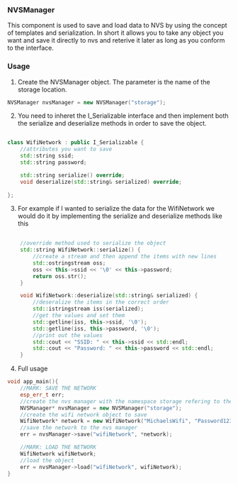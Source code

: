 ### NVSManager 

This component is used to save and load data to NVS by using the concept of templates and serialization. 
In short it allows you to take any object you want and save it directly to nvs and reterive it later as long as you conform to the interface. 


### Usage

1. Create the NVSManager object. The parameter is the name of the storage location.

```c++
NVSManager nvsManager = new NVSManager("storage");
```

2. You need to inheret the I_Serializable interface and then implement both the serialize and deserialize methods in order to save the object. 

```c++

class WifiNetwork : public I_Serializable {
    //attributes you want to save 
    std::string ssid;
    std::string password;

    std::string serialize() override;
    void deserialize(std::string& serialized) override;
    
};

```

3. For example if I wanted to serialize the data for the WifiNetwork we would do it by implementing the serialize and deserialize methods like this 

```c++
        
    //override method used to serialize the object
    std::string WifiNetwork::serialize() {
        //create a stream and then append the items with new lines 
        std::ostringstream oss;
        oss << this->ssid << '\0' << this->password;
        return oss.str();
    }

    void WifiNetwork::deserialize(std::string& serialized) {
        //deseralize the items in the correct order
        std::istringstream iss(serialized);
        //get the values and set them 
        std::getline(iss, this->ssid, '\0');
        std::getline(iss, this->password, '\0');
        //print out the values
        std::cout << "SSID: " << this->ssid << std::endl;
        std::cout << "Password: " << this->password << std::endl;
    }

```

4. Full usage 


```c++
void app_main(){
    //MARK: SAVE THE NETWORK
    esp_err_t err;
    //create the nvs manager with the namespace storage refering to the nvs partition
    NVSManager* nvsManager = new NVSManager("storage");
    //create the wifi network object to save 
    WifiNetwork* network = new WifiNetwork("MichaelsWifi", "Password123");
    //save the network to the nvs manager
    err = nvsManager->save("wifiNetwork", *network);

    //MARK: LOAD THE NETWORK
    WifiNetwork wifiNetwork;
    //load the object 
    err = nvsManager->load("wifiNetwork", wifiNetwork);
}

```


